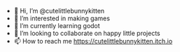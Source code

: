 - 👋 Hi, I’m @cutelittlebunnykitten
- 👀 I’m interested in making games
- 🌱 I’m currently learning godot
- 💞️ I’m looking to collaborate on happy little projects
- 📫 How to reach me https://cutelittlebunnykitten.itch.io

<!---
cutelittlebunnykitten/cutelittlebunnykitten is a ✨ special ✨ repository because its `README.md` (this file) appears on your GitHub profile.
You can click the Preview link to take a look at your changes.
--->
